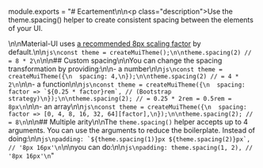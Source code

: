 module.exports = "# Ecartement\n\n<p class=\"description\">Use the theme.spacing() helper to create consistent spacing between the elements of your UI.</p>\n\nMaterial-UI uses [a recommended 8px scaling factor](https://material.io/design/layout/understanding-layout.html) by default.\n\n```js\nconst theme = createMuiTheme();\n\ntheme.spacing(2) // = 8 * 2\n```\n\n## Custom spacing\n\nYou can change the spacing transformation by providing:\n\n- a number\n\n```js\nconst theme = createMuiTheme({\n  spacing: 4,\n});\n\ntheme.spacing(2) // = 4 * 2\n```\n\n- a function\n\n```js\nconst theme = createMuiTheme({\n  spacing: factor => `${0.25 * factor}rem`, // (Bootstrap strategy)\n});\n\ntheme.spacing(2); // = 0.25 * 2rem = 0.5rem = 8px\n```\n\n- an array\n\n```js\nconst theme = createMuiTheme({\n  spacing: factor => [0, 4, 8, 16, 32, 64][factor],\n});\n\ntheme.spacing(2); // = 8\n```\n\n## Multiple arity\n\nThe `theme.spacing()` helper accepts up to 4 arguments. You can use the arguments to reduce the boilerplate. Instead of doing:\n\n```js\npadding: `${theme.spacing(1)}px ${theme.spacing(2)}px`, // '8px 16px'\n```\n\nyou can do:\n\n```js\npadding: theme.spacing(1, 2), // '8px 16px'\n```"